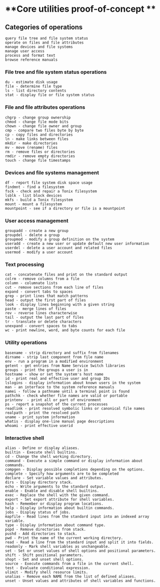 # **Core utilities proof-of-concept **

## Categories of operations

    query file tree and file system status
    operate on files and file attributes
    manage devices and file systems
    manage user access
    process and format text
    browse reference manuals

### File tree and file system status operations

    du - estimate disk usage
    file - determine file type
    ls - list directory contents
    stat - display file or file system status

### File and file attributes operations

    chgrp - change group ownership
    chmod - change file mode bits
    chown - change file owner and group
    cmp - compare two files byte by byte
    cp - copy files and directories
    ln - make links between files
    mkdir - make directories
    mv - move (rename) files
    rm - remove files or directories
    rmdir - remove empty directories
    touch - change file timestamps

### Devices and file systems management

    df - report file system disk space usage
    findmnt - find a filesystem
    fsck - check and repair a Tonix filesystem
    lsblk - list block devices
    mkfs - build a Tonix filesystem
    mount - mount a filesystem
    mountpoint - see if a directory or file is a mountpoint

### User access management

    groupadd - create a new group
    groupdel - delete a group
    groupmod - modify a group definition on the system
    useradd - create a new user or update default new user information
    userdel - delete a user account and related files
    usermod - modify a user account

### Text processing

    cat - concatenate files and print on the standard output
    colrm - remove columns from a file
    column - columnate lists
    cut - remove sections from each line of files
    expand - convert tabs to spaces
    grep - print lines that match patterns
    head - output the first part of files
    look - display lines beginning with a given string
    paste - merge lines of files
    rev - reverse lines characterwise
    tail - output the last part of files
    tr - translate or delete characters
    unexpand - convert spaces to tabs
    wc - print newline, word, and byte counts for each file

### Utility operations

    basename - strip directory and suffix from filenames
    dirname - strip last component from file name
    env - run a program in a modified environment
    getent - get entries from Name Service Switch libraries
    groups - print the groups a user is in
    hostname - show or set the system's host name
    id - print real and effective user and group IDs
    lslogins - display information about known users in the system
    man - an interface to the system reference manuals
    namei - follow a pathname until a terminal point is found
    pathchk - check whether file names are valid or portable
    printenv  - print all or part of environment
    ps - report a snapshot of the current processes
    readlink - print resolved symbolic links or canonical file names
    realpath - print the resolved path
    uname - print system information
    whatis - display one-line manual page descriptions
    whoami - print effective userid

### Interactive shell

    alias - Define or display aliases.
    builtin - Execute shell builtins.
    cd - Change the shell working directory.
    command - Execute a simple command or display information about commands.
    compgen - Display possible completions depending on the options.
    complete - Specify how arguments are to be completed
    declare - Set variable values and attributes.
    dirs - Display directory stack.
    echo - Write arguments to the standard output.
    enable - Enable and disable shell builtins.
    exec - Replace the shell with the given command.
    export - Set export attribute for shell variables.
    hash - Remember or display program locations.
    help - Display information about builtin commands.
    jobs - Display status of jobs.
    mapfile - Read lines from the standard input into an indexed array variable.
    type - Display information about command type.
    popd - Remove directories from stack.
    pushd - Add directories to stack.
    pwd - Print the name of the current working directory.
    read - Read a line from the standard input and split it into fields.
    readonly - Mark shell variables as unchangeable.
    set - Set or unset values of shell options and positional parameters.
    shift - Shift positional parameters.
    shopt - Set and unset shell options.
    source - Execute commands from a file in the current shell.
    test - Evaluate conditional expression.
    ulimit - Modify shell resource limits.
    unalias - Remove each NAME from the list of defined aliases.
    unset - Unset values and attributes of shell variables and functions.
